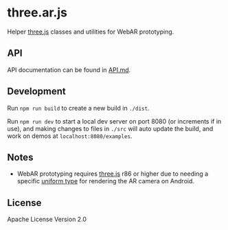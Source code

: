 # three.ar.js

Helper [three.js] classes and utilities for WebAR prototyping.

## API

API documentation can be found in [API.md].

## Development

Run `npm run build` to create a new build in `./dist`.

Run `npm run dev` to start a local dev server on port 8080 (or increments if in use),
and making changes to files in `./src` will auto update the build, and work on demos
at `localhost:8080/examples`.

## Notes

* WebAR prototyping requires [three.js] r86 or higher due to needing a specific [uniform type](https://github.com/mrdoob/three.js/pull/11463) for rendering the AR camera on Android.

## License

Apache License Version 2.0

[three.js]: http://threejs.org
[API.md]: API.md
